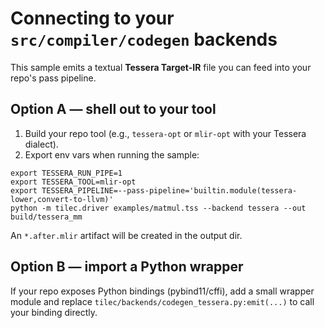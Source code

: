 # Connecting to your `src/compiler/codegen` backends

This sample emits a textual **Tessera Target-IR** file you can feed into your repo's pass pipeline.

## Option A — shell out to your tool

1) Build your repo tool (e.g., `tessera-opt` or `mlir-opt` with your Tessera dialect).
2) Export env vars when running the sample:

```
export TESSERA_RUN_PIPE=1
export TESSERA_TOOL=mlir-opt
export TESSERA_PIPELINE=--pass-pipeline='builtin.module(tessera-lower,convert-to-llvm)'
python -m tilec.driver examples/matmul.tss --backend tessera --out build/tessera_mm
```

An `*.after.mlir` artifact will be created in the output dir.

## Option B — import a Python wrapper

If your repo exposes Python bindings (pybind11/cffi), add a small wrapper module and replace
`tilec/backends/codegen_tessera.py:emit(...)` to call your binding directly.
